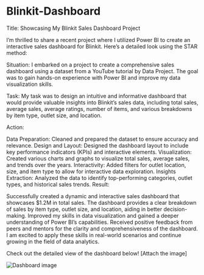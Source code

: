 # Blinkit-Dashboard
Title: Showcasing My Blinkit Sales Dashboard Project

I’m thrilled to share a recent project where I utilized Power BI to create an interactive sales dashboard for Blinkit. Here’s a detailed look using the STAR method:

Situation:
I embarked on a project to create a comprehensive sales dashboard using a dataset from a YouTube tutorial by Data Project. The goal was to gain hands-on experience with Power BI and improve my data visualization skills.

Task:
My task was to design an intuitive and informative dashboard that would provide valuable insights into Blinkit’s sales data, including total sales, average sales, average ratings, number of items, and various breakdowns by item type, outlet size, and location.

Action:

Data Preparation: Cleaned and prepared the dataset to ensure accuracy and relevance.
Design and Layout: Designed the dashboard layout to include key performance indicators (KPIs) and interactive elements.
Visualization: Created various charts and graphs to visualize total sales, average sales, and trends over the years.
Interactivity: Added filters for outlet location, size, and item type to allow for interactive data exploration.
Insights Extraction: Analyzed the data to identify top-performing categories, outlet types, and historical sales trends.
Result:

Successfully created a dynamic and interactive sales dashboard that showcases $1.2M in total sales.
The dashboard provides a clear breakdown of sales by item type, outlet size, and location, aiding in better decision-making.
Improved my skills in data visualization and gained a deeper understanding of Power BI’s capabilities.
Received positive feedback from peers and mentors for the clarity and comprehensiveness of the dashboard.
I am excited to apply these skills in real-world scenarios and continue growing in the field of data analytics.

Check out the detailed view of the dashboard below! [Attach the image]

![Dashboard image](https://github.com/user-attachments/assets/b08da872-980a-41d3-bf55-a25eef60a2b4)

